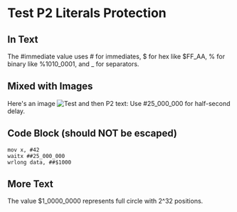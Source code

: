 # Test P2 Literals Protection

## In Text
The #immediate value uses # for immediates, $ for hex like $FF_AA, % for binary like %1010_0001, and _ for separators.

## Mixed with Images
Here's an image ![Test](assets/test_image.png) and then P2 text: Use #25_000_000 for half-second delay.

## Code Block (should NOT be escaped)
```pasm2
mov x, #42
waitx ##25_000_000
wrlong data, ##$1000
```

## More Text
The value $1_0000_0000 represents full circle with 2^32 positions.